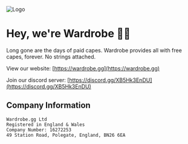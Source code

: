 ![Logo](https://cdn.wardrobe.gg/assets/GithubHeader.png)

# Hey, we're Wardrobe 👋👋

Long gone are the days of paid capes. Wardrobe provides all with free capes, forever. No strings attached.

View our website: [https://wardrobe.gg](https://wardrobe.gg)

Join our discord server: [https://discord.gg/XB5Hk3EnDU](https://discord.gg/XB5Hk3EnDU)

## Company Information

```
Wardrobe.gg Ltd
Registered in England & Wales
Company Number: 16272253
49 Station Road, Polegate, England, BN26 6EA
```
